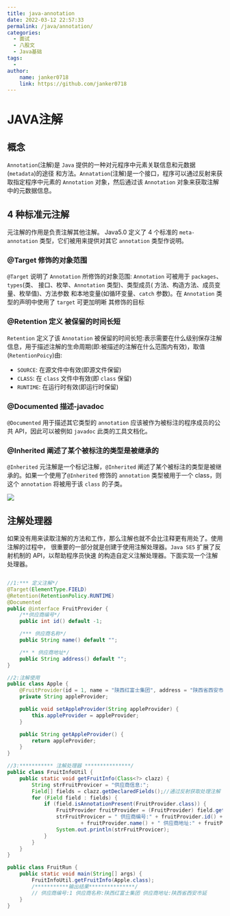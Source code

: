 ```yaml
---
title: java-annotation
date: 2022-03-12 22:57:33
permalink: /java/annotation/
categories:
  - 面试
  - 八股文
  - Java基础
tags:
  - 
author:
    name: janker0718
    link: https://github.com/janker0718
---
```

# JAVA注解

## 概念

`Annotation`(注解)是 `Java` 提供的一种对元程序中元素关联信息和元数据(`metadata`)的途径 和方法。`Annatation`(注解)是一个接口，程序可以通过反射来获取指定程序中元素的 `Annotation`
对象，然后通过该 `Annotation` 对象来获取注解中的元数据信息。

## 4 种标准元注解

元注解的作用是负责注解其他注解。 Java5.0 定义了 4 个标准的 `meta-annotation` 类型，它们被用来提供对其它 `annotation` 类型作说明。

### @Target 修饰的对象范围

`@Target` 说明了 `Annotation` 所修饰的对象范围: `Annotation` 可被用于 `packages`、`types`(类、 接口、枚举、`Annotation` 类型)、类型成员(
方法、构造方法、成员变量、枚举值)、方法参数 和本地变量(如循环变量、`catch` 参数)。在 `Annotation` 类型的声明中使用了 `target` 可更加明晰 其修饰的目标

### @Retention 定义 被保留的时间长短

`Retention` 定义了该 `Annotation` 被保留的时间长短:表示需要在什么级别保存注解信息，用于描述注解的生命周期(即:被描述的注解在什么范围内有效)，取值(`RetentionPoicy`)由:

- `SOURCE`: 在源文件中有效(即源文件保留)
- `CLASS`: 在 `class` 文件中有效(即 `class` 保留)
- `RUNTIME`: 在运行时有效(即运行时保留)

### @Documented 描述-javadoc

`@Documented` 用于描述其它类型的 `annotation` 应该被作为被标注的程序成员的公共 API，因此可以被例如 `javadoc` 此类的工具文档化。

### @Inherited 阐述了某个被标注的类型是被继承的

`@Inherited` 元注解是一个标记注解，`@Inherited` 阐述了某个被标注的类型是被继承的。如果一个使用了`@Inherited` 修饰的 `annotation` 类型被用于一个
class，则这个 `annotation` 将被用于该 `class` 的子类。

![](https://cdn.jsdelivr.net/gh/janker0718/image_store/img/java-annotation.png)

## 注解处理器

如果没有用来读取注解的方法和工作，那么注解也就不会比注释更有用处了。使用注解的过程中， 很重要的一部分就是创建于使用注解处理器。`Java SE5` 扩展了反射机制的 API，以帮助程序员快速
的构造自定义注解处理器。下面实现一个注解处理器。

```java

//1:*** 定义注解*/ 
@Target(ElementType.FIELD)
@Retention(RetentionPolicy.RUNTIME)
@Documented
public @interface FruitProvider {
    /**供应商编号*/
    public int id() default -1;

    /*** 供应商名称*/
    public String name() default "";

    /** * 供应商地址*/
    public String address() default "";
}

//2:注解使用
public class Apple {
    @FruitProvider(id = 1, name = "陕西红富士集团", address = "陕西省西安市延安路")
    private String appleProvider;

    public void setAppleProvider(String appleProvider) {
        this.appleProvider = appleProvider;
    }

    public String getAppleProvider() {
        return appleProvider;
    }
}

//3:*********** 注解处理器 ***************/
public class FruitInfoUtil {
    public static void getFruitInfo(Class<?> clazz) {
        String strFruitProvicer = "供应商信息:";
        Field[] fields = clazz.getDeclaredFields();//通过反射获取处理注解
        for (Field field : fields) {
            if (field.isAnnotationPresent(FruitProvider.class)) {
                FruitProvider fruitProvider = (FruitProvider) field.getAnnotation(FruitProvider.class); //注解信息的处理地方
                strFruitProvicer = " 供应商编号:" + fruitProvider.id() + " 供应商名称:"
                        + fruitProvider.name() + " 供应商地址:" + fruitProvider.address();
                System.out.println(strFruitProvicer);
            }
        }
    }
}

public class FruitRun {
    public static void main(String[] args) {
        FruitInfoUtil.getFruitInfo(Apple.class);
        /***********输出结果***************/
        // 供应商编号:1 供应商名称:陕西红富士集团 供应商地址:陕西省西安市延
    }
}
```
